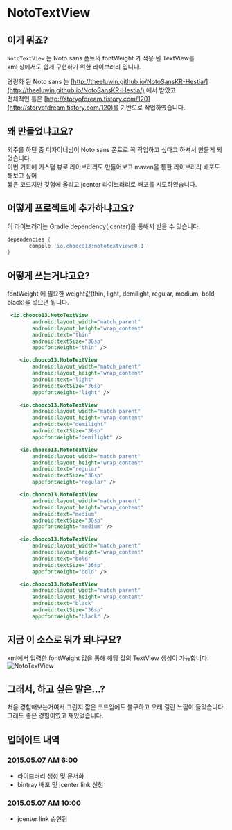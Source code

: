 # NotoTextView

## 이게 뭐죠?
`NotoTextView` 는 Noto sans 폰트의 fontWeight 가 적용 된 TextView를  
xml 상에서도 쉽게 구현하기 위한 라이브러리 입니다.  

경량화 된 Noto sans 는 [http://theeluwin.github.io/NotoSansKR-Hestia/](http://theeluwin.github.io/NotoSansKR-Hestia/) 에서 받았고  
전체적인 틀은 [http://storyofdream.tistory.com/120](http://storyofdream.tistory.com/120)를 기반으로 작업하였습니다.


## 왜 만들었냐고요?
외주를 하던 중 디자이너님이 Noto sans 폰트로 꼭 작업하고 싶다고 하셔서 만들게 되었습니다.  
이번 기회에 커스텀 뷰로 라이브러리도 만들어보고 maven을 통한 라이브러리 배포도 해보고 싶어  
짧은 코드지만 깃헙에 올리고 jcenter 라이브러리로 배포를 시도하였습니다.

## 어떻게 프로젝트에 추가하냐고요?  

이 라이브러리는 Gradle dependency(jcenter)를 통해서 받을 수 있습니다.

 ```gradle
dependencies {
	    compile 'io.chooco13:nototextview:0.1'
}
```

## 어떻게 쓰는거냐고요?  

fontWeight 에 필요한 weight값(thin, light, demilight, regular, medium, bold, black)을 넣으면 됩니다.  
  
```xml
 <io.chooco13.NotoTextView
        android:layout_width="match_parent"
        android:layout_height="wrap_content"
        android:text="thin"
        android:textSize="36sp"
        app:fontWeight="thin" />

    <io.chooco13.NotoTextView
        android:layout_width="match_parent"
        android:layout_height="wrap_content"
        android:text="light"
        android:textSize="36sp"
        app:fontWeight="light" />

    <io.chooco13.NotoTextView
        android:layout_width="match_parent"
        android:layout_height="wrap_content"
        android:text="demilight"
        android:textSize="36sp"
        app:fontWeight="demilight" />

    <io.chooco13.NotoTextView
        android:layout_width="match_parent"
        android:layout_height="wrap_content"
        android:text="regular"
        android:textSize="36sp"
        app:fontWeight="regular" />

    <io.chooco13.NotoTextView
        android:layout_width="match_parent"
        android:layout_height="wrap_content"
        android:text="medium"
        android:textSize="36sp"
        app:fontWeight="medium" />

    <io.chooco13.NotoTextView
        android:layout_width="match_parent"
        android:layout_height="wrap_content"
        android:text="bold"
        android:textSize="36sp"
        app:fontWeight="bold" />

    <io.chooco13.NotoTextView
        android:layout_width="match_parent"
        android:layout_height="wrap_content"
        android:text="black"
        android:textSize="36sp"
        app:fontWeight="black" />
```

## 지금 이 소스로 뭐가 되냐구요?
xml에서 입력한 fontWeight 값을 통해 해당 값의 TextView 생성이 가능합니다.  
![NotoTextView](http://i.imgur.com/ttEICsx.png)  

## 그래서, 하고 싶은 말은...?
처음 경험해보는거여서 그런지 짧은 코드임에도 불구하고 오래 걸린 느낌이 들었습니다.  
그래도 좋은 경험이였고 재밌었습니다.

## 업데이트 내역

### 2015.05.07 AM 6:00
- 라이브러리 생성 및 문서화
- bintray 배포 및 jcenter link 신청

### 2015.05.07 AM 10:00
- jcenter link 승인됨
